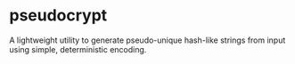 # pseudocrypt
A lightweight utility to generate pseudo-unique hash-like strings from input using simple, deterministic encoding.

